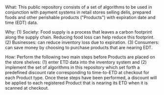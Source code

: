 
What: This public repository consists of a set of algorithms to be used in conjunction with payment systems in retail stores selling delis, prepared foods and other perishable products ("Products") with expiration date and time (EDT) data.

Why: (1) Society: Food supply is a process that leaves a carbon footprint along the supply chain. Reducing food loss can help reduce this footprint. (2) Businesses: can reduce inventory loss due to expiration. (3) Consumers: can save money by choosing to purchase products that are nearing EDT.

How: Perform the following two main steps before Products are placed on the store shelves: (1) enter ETD data into the inventory system and (2) implement the set of algorithms in this repository which set forth a predefined discount rate corresponding to time-to-ETD at checkout for each Product type. Once these steps have been performed, a discount will be applied to each registered Product that is nearing its ETD when it is scanned at checkout.
